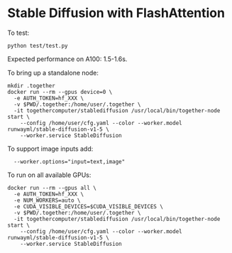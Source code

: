 # Stable Diffusion with FlashAttention

To test:
```
python test/test.py
```

Expected performance on A100: 1.5-1.6s.


To bring up a standalone node:

```
mkdir .together
docker run --rm --gpus device=0 \
  -e AUTH_TOKEN=hf_XXX \
  -v $PWD/.together:/home/user/.together \
  -it togethercomputer/stablediffusion /usr/local/bin/together-node start \
    --config /home/user/cfg.yaml --color --worker.model runwayml/stable-diffusion-v1-5 \
    --worker.service StableDiffusion
```

To support image inputs add:
```
  --worker.options="input=text,image"
```

To run on all available GPUs:

```
docker run --rm --gpus all \
  -e AUTH_TOKEN=hf_XXX \
  -e NUM_WORKERS=auto \
  -e CUDA_VISIBLE_DEVICES=$CUDA_VISIBLE_DEVICES \
  -v $PWD/.together:/home/user/.together \
  -it togethercomputer/stablediffusion /usr/local/bin/together-node start \
    --config /home/user/cfg.yaml --color --worker.model runwayml/stable-diffusion-v1-5 \
    --worker.service StableDiffusion
```

